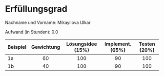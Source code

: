 # Erfüllungsgrad

Nachname und Vorname: Mikayilova Ulkar

Aufwand (in Stunden): 0.0

| Beispiel  | Gewichtung  | Lösungsidee (15%) | Implement. (65%) | Testen (20%) |
| --------- | :---------: |:-----------------:|:----------------:|:------------:|
| 1a        | 60          |        100        |        90        |     100      |
| 1b        | 40          |        100        |        90        |     100      |
